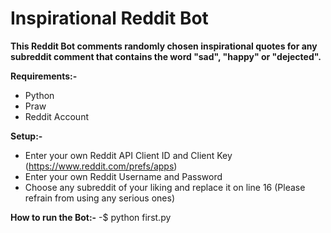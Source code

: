 # Inspirational Reddit Bot

**This Reddit Bot comments randomly chosen inspirational quotes for any subreddit comment that contains the word "sad", "happy" or "dejected".**

**Requirements:-**
- Python
- Praw
- Reddit Account

**Setup:-**
- Enter your own Reddit API Client ID and Client Key (https://www.reddit.com/prefs/apps)
- Enter your own Reddit Username and Password
- Choose any subreddit of your liking and replace it on line 16 (Please refrain from using any serious ones)

**How to run the Bot:-**
-$ python first.py
